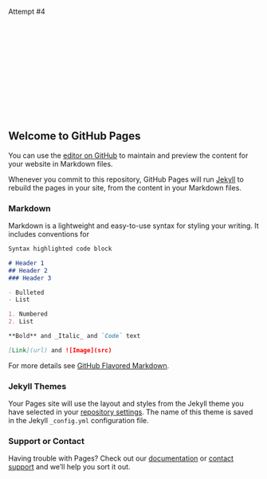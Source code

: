 Attempt #4
<embed 
id="Hannoi"
type="application/x-java-applet;version=1.8"
width="600" height="200" 
archive="BasicAnimation.jar"
code="cs3500.animator.Excellence.class"
pluginspage="http://java.com/download/"
myParam="-in src/cs3500/animator/view/starter_files/hanoi.txt -view visual -speed 26" />

## Welcome to GitHub Pages

You can use the [editor on GitHub](https://github.com/GregoryNau/BasicAnimation/edit/gh-pages/index.md) to maintain and preview the content for your website in Markdown files.

Whenever you commit to this repository, GitHub Pages will run [Jekyll](https://jekyllrb.com/) to rebuild the pages in your site, from the content in your Markdown files.

### Markdown

Markdown is a lightweight and easy-to-use syntax for styling your writing. It includes conventions for

```markdown
Syntax highlighted code block

# Header 1
## Header 2
### Header 3

- Bulleted
- List

1. Numbered
2. List

**Bold** and _Italic_ and `Code` text

[Link](url) and ![Image](src)
```

For more details see [GitHub Flavored Markdown](https://guides.github.com/features/mastering-markdown/).

### Jekyll Themes

Your Pages site will use the layout and styles from the Jekyll theme you have selected in your [repository settings](https://github.com/GregoryNau/BasicAnimation/settings/pages). The name of this theme is saved in the Jekyll `_config.yml` configuration file.

### Support or Contact

Having trouble with Pages? Check out our [documentation](https://docs.github.com/categories/github-pages-basics/) or [contact support](https://support.github.com/contact) and we’ll help you sort it out.
